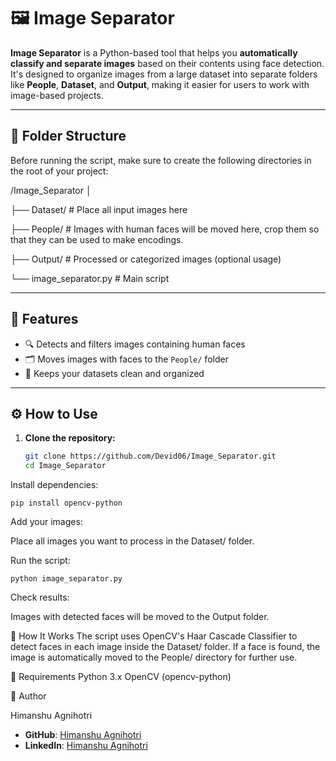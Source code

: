 # 🖼️ Image Separator

**Image Separator** is a Python-based tool that helps you **automatically classify and separate images** based on their contents using face detection. It's designed to organize images from a large dataset into separate folders like **People**, **Dataset**, and **Output**, making it easier for users to work with image-based projects.

---

## 📁 Folder Structure

Before running the script, make sure to create the following directories in the root of your project:

/Image_Separator
│

├── Dataset/ # Place all input images here

├── People/ # Images with human faces will be moved here, crop them so that they can be used to make encodings.

├── Output/ # Processed or categorized images (optional usage)

└── image_separator.py # Main script


---

## 🚀 Features

- 🔍 Detects and filters images containing human faces  
- 🗂️ Moves images with faces to the `People/` folder  
- 🧹 Keeps your datasets clean and organized

---

## ⚙️ How to Use

1. **Clone the repository:**
   ```bash
   git clone https://github.com/Devid06/Image_Separator.git
   cd Image_Separator
Install dependencies:
```
pip install opencv-python
```
Add your images:

Place all images you want to process in the Dataset/ folder.

Run the script:
```
python image_separator.py
```
Check results:

Images with detected faces will be moved to the Output folder.

🧠 How It Works
The script uses OpenCV's Haar Cascade Classifier to detect faces in each image inside the Dataset/ folder.
If a face is found, the image is automatically moved to the People/ directory for further use.

📌 Requirements
Python 3.x
OpenCV (opencv-python)

👤 Author

Himanshu Agnihotri

- **GitHub**: [Himanshu Agnihotri](https://github.com/Devid06)
- **LinkedIn**: [Himanshu Agnihotri](https://www.linkedin.com/in/himanshu-agnihotri26/)
